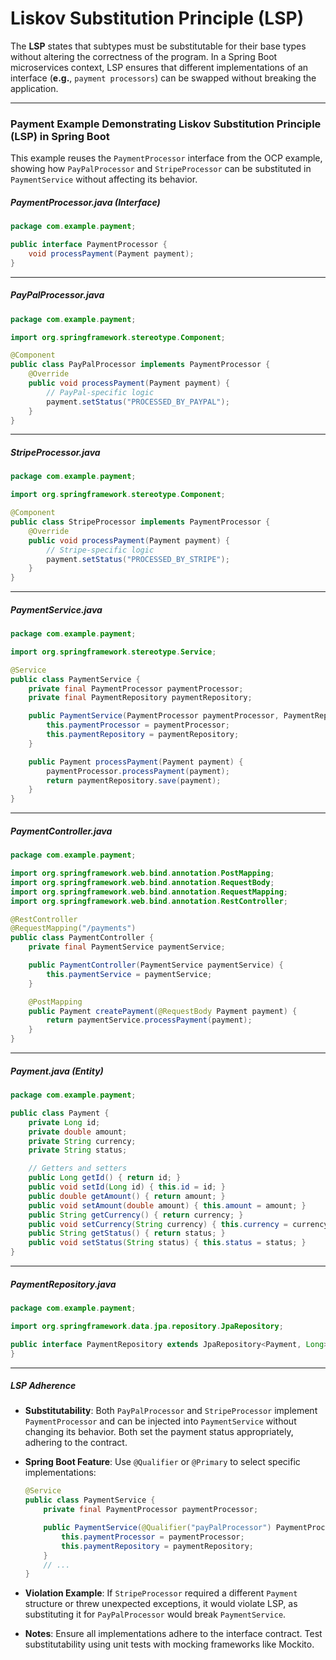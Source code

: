 # Liskov Substitution Principle (LSP)

The **LSP** states that subtypes must be substitutable for their base types without altering the correctness of the program. In a Spring Boot microservices context, LSP ensures that different implementations of an interface (**e.g.**, `payment processors`) can be swapped without breaking the application.

---

### Payment Example Demonstrating Liskov Substitution Principle (LSP) in Spring Boot

This example reuses the `PaymentProcessor` interface from the OCP example, showing how `PayPalProcessor` and `StripeProcessor` can be substituted in `PaymentService` without affecting its behavior.

##### PaymentProcessor.java (Interface)

```java
package com.example.payment;

public interface PaymentProcessor {
    void processPayment(Payment payment);
}
```

---

##### PayPalProcessor.java

```java
package com.example.payment;

import org.springframework.stereotype.Component;

@Component
public class PayPalProcessor implements PaymentProcessor {
    @Override
    public void processPayment(Payment payment) {
        // PayPal-specific logic
        payment.setStatus("PROCESSED_BY_PAYPAL");
    }
}
```

---

##### StripeProcessor.java

```java
package com.example.payment;

import org.springframework.stereotype.Component;

@Component
public class StripeProcessor implements PaymentProcessor {
    @Override
    public void processPayment(Payment payment) {
        // Stripe-specific logic
        payment.setStatus("PROCESSED_BY_STRIPE");
    }
}
```

---

##### PaymentService.java

```java
package com.example.payment;

import org.springframework.stereotype.Service;

@Service
public class PaymentService {
    private final PaymentProcessor paymentProcessor;
    private final PaymentRepository paymentRepository;

    public PaymentService(PaymentProcessor paymentProcessor, PaymentRepository paymentRepository) {
        this.paymentProcessor = paymentProcessor;
        this.paymentRepository = paymentRepository;
    }

    public Payment processPayment(Payment payment) {
        paymentProcessor.processPayment(payment);
        return paymentRepository.save(payment);
    }
}
```

---

##### PaymentController.java

```java
package com.example.payment;

import org.springframework.web.bind.annotation.PostMapping;
import org.springframework.web.bind.annotation.RequestBody;
import org.springframework.web.bind.annotation.RequestMapping;
import org.springframework.web.bind.annotation.RestController;

@RestController
@RequestMapping("/payments")
public class PaymentController {
    private final PaymentService paymentService;

    public PaymentController(PaymentService paymentService) {
        this.paymentService = paymentService;
    }

    @PostMapping
    public Payment createPayment(@RequestBody Payment payment) {
        return paymentService.processPayment(payment);
    }
}
```

---

##### Payment.java (Entity)

```java
package com.example.payment;

public class Payment {
    private Long id;
    private double amount;
    private String currency;
    private String status;

    // Getters and setters
    public Long getId() { return id; }
    public void setId(Long id) { this.id = id; }
    public double getAmount() { return amount; }
    public void setAmount(double amount) { this.amount = amount; }
    public String getCurrency() { return currency; }
    public void setCurrency(String currency) { this.currency = currency; }
    public String getStatus() { return status; }
    public void setStatus(String status) { this.status = status; }
}
```

---

##### PaymentRepository.java

```java
package com.example.payment;

import org.springframework.data.jpa.repository.JpaRepository;

public interface PaymentRepository extends JpaRepository<Payment, Long> {
}
```

---

##### LSP Adherence

- **Substitutability**: Both `PayPalProcessor` and `StripeProcessor` implement `PaymentProcessor` and can be injected into `PaymentService` without changing its behavior. Both set the payment status appropriately, adhering to the contract.
- **Spring Boot Feature**: Use `@Qualifier` or `@Primary` to select specific implementations:

  ```java
  @Service
  public class PaymentService {
      private final PaymentProcessor paymentProcessor;

      public PaymentService(@Qualifier("payPalProcessor") PaymentProcessor paymentProcessor, PaymentRepository paymentRepository) {
          this.paymentProcessor = paymentProcessor;
          this.paymentRepository = paymentRepository;
      }
      // ...
  }
  ```

- **Violation Example**: If `StripeProcessor` required a different `Payment` structure or threw unexpected exceptions, it would violate LSP, as substituting it for `PayPalProcessor` would break `PaymentService`.
- **Notes**: Ensure all implementations adhere to the interface contract. Test substitutability using unit tests with mocking frameworks like Mockito.
